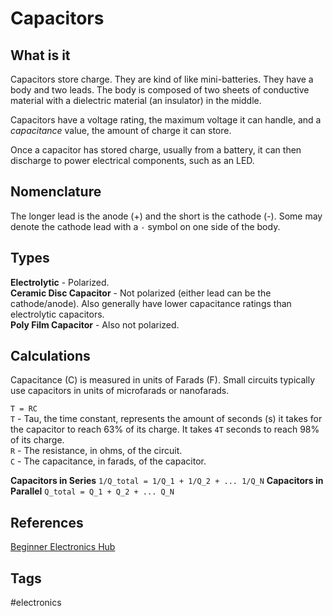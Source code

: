 # Capacitors 

## What is it
Capacitors store charge. They are kind of like mini-batteries. They have a body and two leads. The body is composed of two sheets of conductive material with a dielectric material (an insulator) in the middle.  

Capacitors have a voltage rating, the maximum voltage it can handle, and a *capacitance* value, the amount of charge it can store.   

Once a capacitor has stored charge, usually from a battery, it can then discharge to power electrical components, such as an LED.   

## Nomenclature
The longer lead is the anode (+) and the short is the cathode (-). Some may denote the cathode lead with a `-` symbol on one side of the body.   

## Types
**Electrolytic** - Polarized.  
**Ceramic Disc Capacitor** - Not polarized (either lead can be the cathode/anode). Also generally have lower capacitance ratings than electrolytic capacitors.    
**Poly Film Capacitor** - Also not polarized.  

## Calculations
Capacitance (C) is measured in units of Farads (F). Small circuits typically use capacitors in units of microfarads or nanofarads.  

`T = RC`  
`T` - Tau, the time constant, represents the amount of seconds (s) it takes for the capacitor to reach 63% of its charge. It takes `4T` seconds to reach 98% of its charge.   
`R` - The resistance, in ohms, of the circuit.  
`C` - The capacitance, in farads, of the capacitor.  

**Capacitors in Series**
`1/Q_total = 1/Q_1 + 1/Q_2 + ... 1/Q_N`
**Capacitors in Parallel**
`Q_total = Q_1 + Q_2 + ... Q_N`

## References
[Beginner Electronics Hub](../202305062158)

## Tags
#electronics
